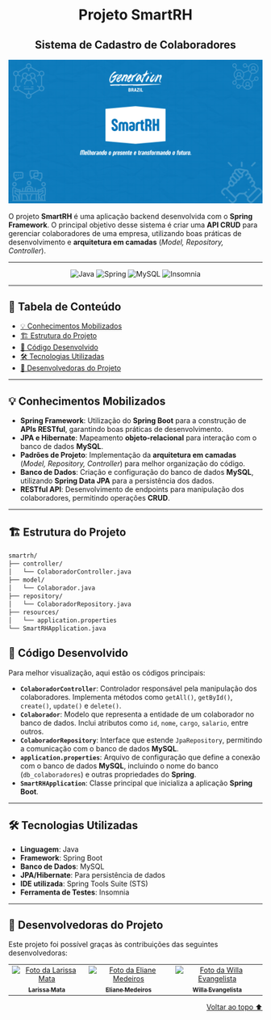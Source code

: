<div align='center', id='topo'/>

# Projeto SmartRH
## Sistema de Cadastro de Colaboradores

</div>

![Descrição da imagem](https://raw.githubusercontent.com/willaevangelista/smart-rh_java/main/src/main/resources/img/SmartRH.png)

O projeto **SmartRH** é uma aplicação backend desenvolvida com o **Spring Framework**. O principal objetivo desse sistema é criar uma **API CRUD** para gerenciar colaboradores de uma empresa, utilizando boas práticas de desenvolvimento e **arquitetura em camadas** (*Model, Repository, Controller*).

******

<div align='center'/>

  ![Java](https://a11ybadges.com/badge?logo=java)
  ![Spring](https://a11ybadges.com/badge?logo=spring)
  ![MySQL](https://a11ybadges.com/badge?logo=mysql)
  ![Insomnia](https://a11ybadges.com/badge?logo=insomnia)
</div>


******

## 📖 Tabela de Conteúdo
- [💡 Conhecimentos Mobilizados](#conhecimentosMobilizados)
- [🏗️ Estrutura do Projeto](#estruturaDoProjeto)
- [📂 Código Desenvolvido](#codigoDesenvolvido)
- [🛠️ Tecnologias Utilizadas](#tecnologiasUtilizadas)
- [🤝 Desenvolvedoras do Projeto](#devas)

---

<div id='conhecimentosMobilizados'/> 

## 💡 Conhecimentos Mobilizados

- **Spring Framework**: Utilização do **Spring Boot** para a construção de **APIs RESTful**, garantindo boas práticas de desenvolvimento.
- **JPA e Hibernate**: Mapeamento **objeto-relacional** para interação com o banco de dados **MySQL**.
- **Padrões de Projeto**: Implementação da **arquitetura em camadas** (*Model, Repository, Controller*) para melhor organização do código.
- **Banco de Dados**: Criação e configuração do banco de dados **MySQL**, utilizando **Spring Data JPA** para a persistência dos dados.
- **RESTful API**: Desenvolvimento de endpoints para manipulação dos colaboradores, permitindo operações **CRUD**.

---

<div id='estruturaDoProjeto'/> 

## 🏗️ Estrutura do Projeto

```
smartrh/
├── controller/
│   └── ColaboradorController.java
├── model/
│   └── Colaborador.java
├── repository/
│   └── ColaboradorRepository.java
├── resources/
│   └── application.properties
└── SmartRHApplication.java
```

<div id='codigoDesenvolvido'/> 

## 📂 Código Desenvolvido

Para melhor visualização, aqui estão os códigos principais:

- **`ColaboradorController`**: Controlador responsável pela manipulação dos colaboradores. Implementa métodos como `getAll()`, `getById()`, `create()`, `update()` e `delete()`.  
- **`Colaborador`**: Modelo que representa a entidade de um colaborador no banco de dados. Inclui atributos como `id`, `nome`, `cargo`, `salario`, entre outros.  
- **`ColaboradorRepository`**: Interface que estende `JpaRepository`, permitindo a comunicação com o banco de dados **MySQL**.  
- **`application.properties`**: Arquivo de configuração que define a conexão com o banco de dados **MySQL**, incluindo o nome do banco (`db_colaboradores`) e outras propriedades do **Spring**.  
- **`SmartRHApplication`**: Classe principal que inicializa a aplicação **Spring Boot**.  

---

<div id='tecnologiasUtilizadas'/> 

## 🛠️ Tecnologias Utilizadas

- **Linguagem**: Java  
- **Framework**: Spring Boot  
- **Banco de Dados**: MySQL  
- **JPA/Hibernate**: Para persistência de dados  
- **IDE utilizada**: Spring Tools Suite (STS)
- **Ferramenta de Testes**: Insomnia

---

<div id='devas'/> 
  
## 🤝 Desenvolvedoras do Projeto

Este projeto foi possível graças às contribuições das seguintes desenvolvedoras:

<div align="center">
  <table>
    <tr>
      <td align="center">
        <a href="https://www.linkedin.com/in/larissa-mata-a32a5a104/" title="Linkedin da Larissa Mata">
          <img src="https://media.licdn.com/dms/image/v2/D4D03AQH8ZGW05SThzA/profile-displayphoto-shrink_400_400/profile-displayphoto-shrink_400_400/0/1698075416577?e=1747267200&v=beta&t=MZQra9MZhtWWZqrZx6Re7loE6-KZIhHj9kj5Rbxe_Ds" width="100px;" alt="Foto da Larissa Mata"/><br>
          <sub>
            <b>Larissa Mata</b>
          </sub>
        </a>
      </td>
      <td align="center">
        <a href="https://www.linkedin.com/in/elianempontes/" title="Linkedin da Eliane Medeiros">
          <img src="https://media.licdn.com/dms/image/v2/D4D03AQGppzwuto4Skw/profile-displayphoto-shrink_400_400/B4DZOzMU5sHUAg-/0/1733878173890?e=1747267200&v=beta&t=dYk2XBvZ6Be-J99J4sp9kljf2TF3ZZ5YZ8lEu72U7oA" width="100px;" alt="Foto da Eliane Medeiros"/><br>
          <sub>
            <b>Eliane Medeiros</b>
          </sub>
        </a>
      </td>
      <td align="center">
        <a href="https://github.com/willaevangelista" title="GitHub da Willa Evangelista">
          <img src="https://avatars.githubusercontent.com/u/84138876?v=4" width="100px;" alt="Foto da Willa Evangelista"/><br>
          <sub>
            <b>Willa Evangelista</b>
          </sub>
        </a>
      </td>
    </tr>
  </table>
</div>

<div align='right'>
  
  [Voltar ao topo ⬆️](#topo)

</div>
